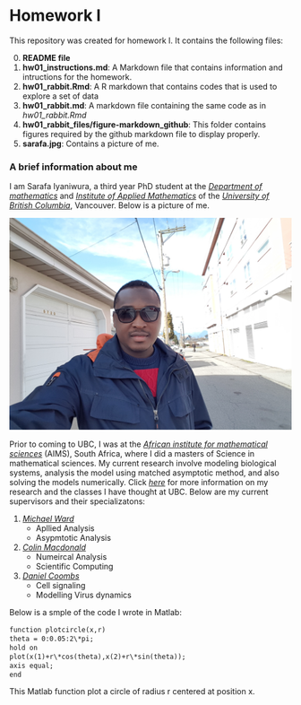 # Homework I

This repository was created for homework I. It contains the following files:

0. **README file**
1. **hw01_instructions.md**: A Markdown file that contains information and intructions for the homework.
2. **hw01_rabbit.Rmd**: A R markdown that contains codes that is used to explore a set of data
3. **hw01_rabbit.md**: A markdown file containing the same code as in *hw01_rabbit.Rmd*
4. **hw01_rabbit_files/figure-markdown_github**: This folder contains figures required by the github markdown file to display properly.
5. **sarafa.jpg**: Contains a picture of me.


### A brief information about me
 I am Sarafa Iyaniwura, a third year PhD student at the  [*Department of mathematics*](https://www.math.ubc.ca/) and [*Institute of Applied Mathematics*](http://www.iam.ubc.ca/) of the [*University of British Columbia*](https://www.ubc.ca/), Vancouver. Below is a picture of me.

![Sarafa](sarafa.jpg)
 
Prior to coming to UBC, I was at the [*African institute for mathematical sciences*](https://aims.ac.za/) (AIMS), South Africa, where I did a masters of Science in mathematical sciences. My current research involve modeling biological systems, analysis the model using matched asymptotic method, and also solving the models  numerically. Click [*here*]( http://www.math.ubc.ca/~iyaniwura/) for more information on my research and the classes I have thought at UBC. Below are my current supervisors and their specializatons:

1. [*Michael Ward*](https://www.math.ubc.ca/~ward/)
    * Apllied Analysis
    * Asypmtotic Analysis
2. [*Colin Macdonald*](https://www.math.ubc.ca/~cbm/research/)
    * Numeircal Analysis
    * Scientific Computing
3. [*Daniel Coombs*](https://www.math.ubc.ca/~coombs/)
    * Cell signaling 
    * Modelling Virus dynamics
 
Below is a smple of the code I wrote in Matlab:

~~~
function plotcircle(x,r)
theta = 0:0.05:2\*pi;
hold on
plot(x(1)+r\*cos(theta),x(2)+r\*sin(theta));
axis equal;
end
~~~
This Matlab function plot a circle of radius r centered at position x.
